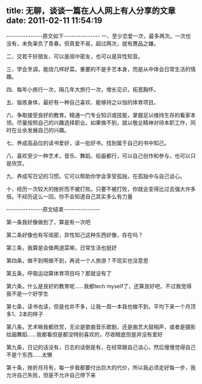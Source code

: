 title: 无聊，谈谈一篇在人人网上有人分享的文章
date: 2011-02-11 11:54:19
---

---------------原文如下---------------
一、至少恋爱一次，最多两次。一次也没有，未免辜负了青春。但真爱不易，超过两次，就有赝品之嫌。 

二、交若干好朋友，可以是闺中密友，也可以是异性知音。 

三、学会烹调，能烧几样好菜。重要的不是手艺本身，而是从中体会日常生活的情趣。 

四、每年小旅行一次，隔几年大旅行一次，增长见识，拓宽胸怀。

五、锻炼身体，最好有一种自己喜欢、能够持之以恒的体育项目。 

六、争取接受良好的教育。精通一门专业知识或技能，掌握足以维持生存的看家本领。尽量按照自己的兴趣选择职业。如果做不到，就以敬业精神对待本职工作，同时在业余发展自己的兴趣。 

七、养成高品位的读书爱好，读一批好书，找到属于自己的书中知己。 

八、喜欢至少一种艺术，音乐、舞蹈、绘画都行，可以自己创作和参与，也可以只是欣赏。 

九、养成写日记的习惯。它可以帮助你学会享受孤独，在孤独中与自己谈心。 

十、经历一次较大的挫折而不被打败。只要不被打败，你就会变得比过去强大许多倍。不经历这么一回，你不会知道自己其实多么有力量

---------------原文结束---------------

第一条我好像做到了，算是有一次吧

第二条好像也有写闺密，异性知己这种东西好像，存在吗？

第三条，我算是会做两道菜嘛，日常生活也挺好

第四条，做不到啊做不到，再说一个人旅游？不现实也没意思

第五条，呼吸运动算体育项目吗？那就没有了

第六条，什么是良好的教育呢……我都tech myself了，还算良好吧，不过我觉得我不是一个好学生

第七条，读书也读，但是也并不多，让我一周一本我也做不到，平均下来一个月顶多1、2本的样子

第八条，艺术嘛我都欣赏，无论是歌曲音乐歌剧，还是曲艺大鼓相声，或者是摄影绘画舞蹈……我都看但是都没特别喜欢的，尽收眼底但是并没有爱好

第九条，日记的话没有，日志的话倒是有，在经常跟自己谈心，然后慢慢觉得自己不是个东西……太懒

第十条，挫折月月有，每一步我都要付出巨大的代价，所以我必须走好每一步，我允许自己失败，但是不允许自己停下来